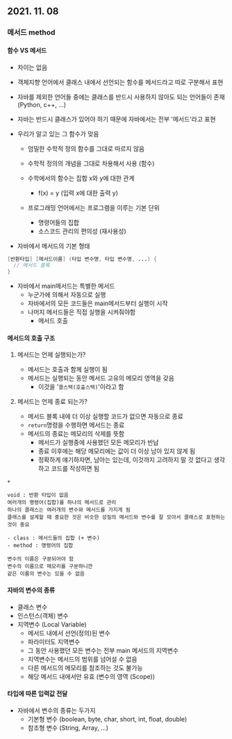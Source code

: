 ## 2021. 11. 08

### 메서드 method

#### 함수 VS 메서드

- 차이는 없음
- 객체지향 언어에서 클래스 내에서 선언되는 함수를 메서드라고 따로 구분해서 표현
- 자바를 제외한 언어들 중에는 클래스를 반드시 사용하지 않아도 되는 언어들이 존재 (Python, c++, ...)
- 자바는 반드시 클래스가 있어야 하기 때문에 자바에서는 전부 '메서드'라고 표현

- 우리가 알고 있는 그 함수가 맞음

  - 엄밀한 수학적 정의 함수를 그대로 따르지 않음
  - 수학적 정의의 개념을 그대로 차용해서 사용 (함수)
  - 수학에서의 함수는 집합 x와 y에 대한 관계
    - f(x) = y (입력 x에 대한 출력  y)

  - 프로그래밍 언어에서는 프로그램을 이루는 기본 단위
    - 명령어들의 집합
    - 소스코드 관리의 편의성 (재사용성)

- 자바에서 메서드의 기본 형태

```java
[반환타입] [메서드이름] (타입 변수명, 타입 변수명, ...) {
  // 메서드 블록
}
```

- 자바에서 main메서드는 특별한 메서드
  - 누군가에 의해서 자동으로 실행
  - 자바에서의 모든 코드들은 main메서드부터 실행이 시작
  - 나머지 메서드들은 직접 실행을 시켜줘야함
    - 메서드 호출

#### 메서드의 호출 구조

1. 메서드는 언제 실행되는가?
   - 메서드는 호출과 함께 실행이 됨
   - 메서드는 실행되는 동안 메서드 고유의 메모리 영역을 갖음
     - 이것을 '`콜스택(호출스택)`'이라고 함

2. 메서드는 언제 종료 되는가?
   - 메서드 블록 내에 더 이상 실행할 코드가 없으면 자동으로 종료
   - `return`명령을 수행하면 메서드는 종료
   - 메서드의 종료는 메모리의 삭제를 뜻함
     - 메서드가 실행중에 사용했던 모든 메모리가 반납
     - 종료 이후에는 해당 메모리에는 값이 더 이상 남아 있지 않게 됨
     - 정확하게 얘기하자면, 남아는 있는데, 이것까지 고려하지 말 것 없다고 생각하고 코드를 작성하면 됨

```
+

void : 반환 타입이 없음
여러개의 명령어(집합)를 하나의 메서드로 관리
하나의 클래스는 여러개의 변수와 메서드를 가지게 됨
클래스를 설계할 때 중요한 것은 비슷한 성질의 메서드와 변수를 잘 모아서 클래스로 표현하는 것이 중요

- class : 메서드들의 집합 (+ 변수)
- method : 명령어의 집합

변수의 이름은 구분되어야 함
변수의 이름으로 메모리를 구분하니깐
같은 이름의 변수는 있을 수 없음
```

#### 자바의 변수의 종류

- 클래스 변수
- 인스턴스(객체) 변수
- 지역변수 (Local Variable)
  - 메서드 내에서 선언(정의)된 변수
  - 파라미터도 지역변수
  - 그 동안 사용했던 모든 변수는 전부 main 메서드의 지역변수
  - 지역변수는 메서드의 범위를 넘어설 수 없음
  - 다른 메서드의 메모리를 참조하는 것도 불가능
  - 해당 메서드 내에서만 유효 (변수의 영역 (Scope))

#### 타입에 따른 입력값 전달

- 자바에서 변수의 종류는 두가지
  - 기본형 변수 (boolean, byte, char, short, int, float, double)
  - 참조형 변수 (String, Array, ...)
